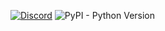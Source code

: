 [![Discord](https://discord.com/api/guilds/735831202799419454/widget.png?style=banner2)](https://discord.gg/dVNfdXe)
![PyPI - Python Version](https://img.shields.io/pypi/pyversions/django?logo=python&style=for-the-badge)
